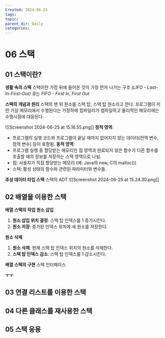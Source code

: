 ```yaml
---
Created: 2024-06-25
tags: 
topic: 
parent_dir: Daily
categories:
---
```

# 06 스택
## 01 스택이란?
**생활 속의 스택**
스택이란 가장 뒤에 들어온 것이 가장 먼저 나가는 구조 *(LIFO - Last-In-First-Out)*
큐는 *FIFO - First In, First Out*

**스택의 개념과 원리**
스택의 맨 위 원소를 스택 탑, 스택 탑 원소라고 한다. 
프로그램이 이런 가상 메모리에서 수행된다는 가정하에 컴파일러가 컴파일하고 물리적인 메모리에는 수행시점에 대응된다. 

![[Screenshot 2024-06-25 at 15.16.55.png]]
**정적 영역**:
- 프로그램의 실행 코드와 프로그램이 끝날 때까지 없어지지 않는 데이터(전역 변수, 정적 변수) 등이 포함됨.
**동적 영역**:
- 프로그램 실행 중 할당받는 메모리인 힙 영역과 완료되지 않은 함수가 다른 함수를 호출할 때의 정보를 저장하는 스택 영역으로 나뉨.
- 힙: 사용자가 직접 할당받는 메모리 (예: Java의 new, C의 malloc())
- 스택: 활성 상태의 함수와 관련된 파라미터와 변수들.

**추상 데이터 타입 스택**
스택의 ADT
![[Screenshot 2024-06-25 at 15.24.30.png]]

## 02 배열을 이용한 스택
**배열 스택의 작업**
**원소 삽입**
1. **원소 삽입 위치 결정**: 스택 탑 인덱스를 1 증가시킨다.
2. **원소 저장**: 증가된 인덱스 위치에 새 원소를 저장한다.

**원소 삭제**
1. **원소 삭제**: 현재 스택 탑 인덱스 위치의 원소를 삭제한다.
2. **스택 탑 인덱스 감소**: 스택 탑 인덱스를 1 감소시킨다.

**배열 스택의 구현**
스택 인터페이스

**ㅜㅜ**
## 03 연결 리스트를 이용한 스택
## 04 다른 클래스를 재사용한 스택
## 05 스택 응용
